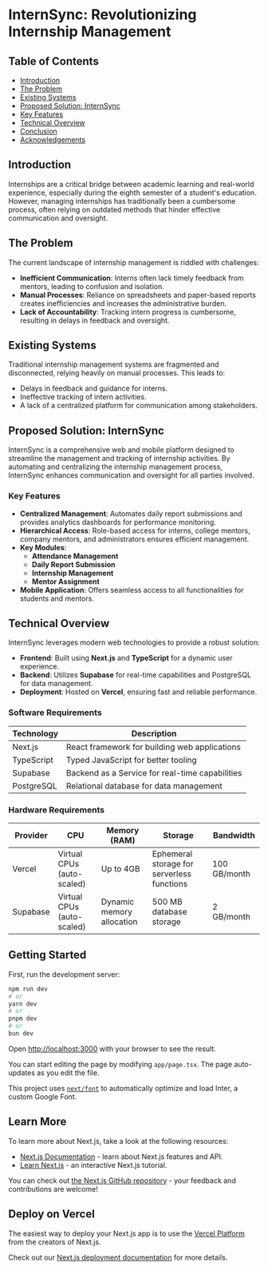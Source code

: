 
# InternSync: Revolutionizing Internship Management

## Table of Contents
- [Introduction](#introduction)
- [The Problem](#the-problem)
- [Existing Systems](#existing-systems)
- [Proposed Solution: InternSync](#proposed-solution-internsync)
- [Key Features](#key-features)
- [Technical Overview](#technical-overview)
- [Conclusion](#conclusion)
- [Acknowledgements](#acknowledgements)

## Introduction
Internships are a critical bridge between academic learning and real-world experience, especially during the eighth semester of a student's education. However, managing internships has traditionally been a cumbersome process, often relying on outdated methods that hinder effective communication and oversight.

## The Problem
The current landscape of internship management is riddled with challenges:
- **Inefficient Communication**: Interns often lack timely feedback from mentors, leading to confusion and isolation.
- **Manual Processes**: Reliance on spreadsheets and paper-based reports creates inefficiencies and increases the administrative burden.
- **Lack of Accountability**: Tracking intern progress is cumbersome, resulting in delays in feedback and oversight.

## Existing Systems
Traditional internship management systems are fragmented and disconnected, relying heavily on manual processes. This leads to:
- Delays in feedback and guidance for interns.
- Ineffective tracking of intern activities.
- A lack of a centralized platform for communication among stakeholders.

## Proposed Solution: InternSync
InternSync is a comprehensive web and mobile platform designed to streamline the management and tracking of internship activities. By automating and centralizing the internship management process, InternSync enhances communication and oversight for all parties involved.

### Key Features
- **Centralized Management**: Automates daily report submissions and provides analytics dashboards for performance monitoring.
- **Hierarchical Access**: Role-based access for interns, college mentors, company mentors, and administrators ensures efficient management.
- **Key Modules**:
  - **Attendance Management**
  - **Daily Report Submission**
  - **Internship Management**
  - **Mentor Assignment**
- **Mobile Application**: Offers seamless access to all functionalities for students and mentors.

## Technical Overview
InternSync leverages modern web technologies to provide a robust solution:
- **Frontend**: Built using **Next.js** and **TypeScript** for a dynamic user experience.
- **Backend**: Utilizes **Supabase** for real-time capabilities and PostgreSQL for data management.
- **Deployment**: Hosted on **Vercel**, ensuring fast and reliable performance.

### Software Requirements
| Technology | Description |
|------------|-------------|
| Next.js    | React framework for building web applications |
| TypeScript | Typed JavaScript for better tooling |
| Supabase   | Backend as a Service for real-time capabilities |
| PostgreSQL | Relational database for data management |

### Hardware Requirements
| Provider       | CPU                | Memory (RAM) | Storage                   | Bandwidth     |
|----------------|--------------------|---------------|---------------------------|---------------|
| Vercel         | Virtual CPUs (auto-scaled) | Up to 4GB    | Ephemeral storage for serverless functions | 100 GB/month  |
| Supabase       | Virtual CPUs (auto-scaled) | Dynamic memory allocation | 500 MB database storage | 2 GB/month    |

## Getting Started

First, run the development server:

```bash
npm run dev
# or
yarn dev
# or
pnpm dev
# or
bun dev
```

Open [http://localhost:3000](http://localhost:3000) with your browser to see the result.

You can start editing the page by modifying `app/page.tsx`. The page auto-updates as you edit the file.

This project uses [`next/font`](https://nextjs.org/docs/basic-features/font-optimization) to automatically optimize and load Inter, a custom Google Font.

## Learn More

To learn more about Next.js, take a look at the following resources:

- [Next.js Documentation](https://nextjs.org/docs) - learn about Next.js features and API.
- [Learn Next.js](https://nextjs.org/learn) - an interactive Next.js tutorial.

You can check out [the Next.js GitHub repository](https://github.com/vercel/next.js/) - your feedback and contributions are welcome!

## Deploy on Vercel

The easiest way to deploy your Next.js app is to use the [Vercel Platform](https://vercel.com/new?utm_medium=default-template&filter=next.js&utm_source=create-next-app&utm_campaign=create-next-app-readme) from the creators of Next.js.

Check out our [Next.js deployment documentation](https://nextjs.org/docs/deployment) for more details.
